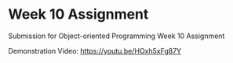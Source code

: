# Week 10 Assignment 
Submission for Object-oriented Programming Week 10 Assignment

Demonstration Video: https://youtu.be/HOxh5xFg87Y
